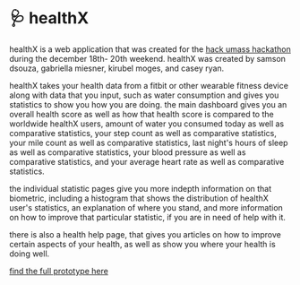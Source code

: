 # 🩺 healthX
healthX is a web application that was created for the <a href = "https://hackumass.com/">hack umass hackathon</a> during the december 18th- 20th weekend. healthX was created by samson dsouza, gabriella miesner, kirubel moges, and casey ryan. 

healthX takes your health data from a fitbit or other wearable fitness device along with data that you input, such as water consumption and gives you statistics to show you how you are doing. the main dashboard gives you an overall health score as well as how that health score is compared to the worldwide healthX users, amount of water you consumed today as well as comparative statistics, your step count as well as comparative statistics, your mile count as well as comparative statistics, last night's hours of sleep as well as comparative statistics, your blood pressure as well as comparative statistics, and your average heart rate as well as comparative statistics. 

the individual statistic pages give you more indepth information on that biometric, including a histogram that shows the distribution of healthX user's statistics, an explanation of where you stand, and more information on how to improve that particular statistic, if you are in need of help with it. 

there is also a health help page, that gives you articles on how to improve certain aspects of your health, as well as show you where your health is doing well. 

<a href = "https://www.figma.com/file/UeNt0iVgdU7GVXbErZh7wg?embed_host=share&kind=&node-id=0%3A1&viewer=1"> find the full prototype here </a>